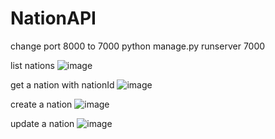 # NationAPI
change port 8000 to 7000
python manage.py runserver 7000


list nations
![image](https://user-images.githubusercontent.com/106653507/212842642-a2448f83-8d4c-48e9-b1b9-a70fa2a88198.png)


get a nation with nationId
![image](https://user-images.githubusercontent.com/106653507/212842777-241ae3d9-97c9-46f6-abe9-a5396fd3dd54.png)


create a nation
![image](https://user-images.githubusercontent.com/106653507/212842885-4874cd54-88a3-48e9-b68b-06b0565943a1.png)


update a nation
![image](https://user-images.githubusercontent.com/106653507/212843014-ae3f0021-0c26-4238-928e-e6b0d58d2739.png)
